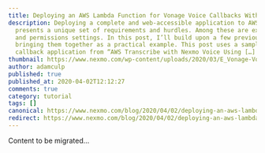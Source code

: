 ```yaml
---
title: Deploying an AWS Lambda Function for Vonage Voice Callbacks With PHP
description: Deploying a complete and web-accessible application to AWS Lambda
  presents a unique set of requirements and hurdles. Among these are execution
  and permissions settings. In this post, I’ll build upon a few previous posts,
  bringing them together as a practical example. This post uses a sample
  callback application from “AWS Transcribe with Nexmo Voice Using […]
thumbnail: https://www.nexmo.com/wp-content/uploads/2020/03/E_Vonage-Voice-Callbacks_1200x600.png
author: adamculp
published: true
published_at: 2020-04-02T12:12:27
comments: true
category: tutorial
tags: []
canonical: https://www.nexmo.com/blog/2020/04/02/deploying-an-aws-lambda-function-for-nexmo-voice-callbacks-with-php-dr
redirect: https://www.nexmo.com/blog/2020/04/02/deploying-an-aws-lambda-function-for-nexmo-voice-callbacks-with-php-dr
---
```

Content to be migrated...
